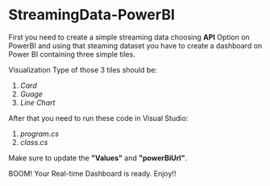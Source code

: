 ﻿# StreamingData-PowerBI
First you need to create a simple streaming data choosing **API** Option on PowerBI and using that steaming dataset you have to create a dashboard on Power BI containing three simple tiles.

Visualization Type of those 3 tiles should be:
1. *Card*
2. *Guage*
3. *Line Chart*

After that you need to run these code in Visual Studio:
1. *program.cs*
2. *class.cs*

Make sure to update the **"Values"** and **"powerBiUrl"**.

BOOM! Your Real-time Dashboard is ready. Enjoy!!
